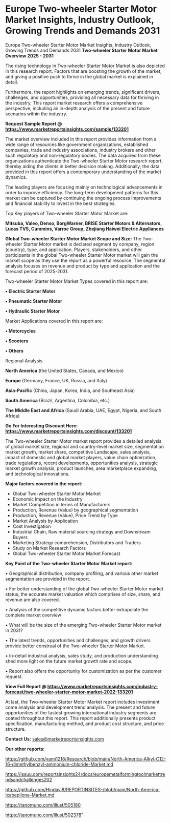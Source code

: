 # Europe Two-wheeler Starter Motor Market Insights, Industry Outlook, Growing Trends and Demands 2031
Europe Two-wheeler Starter Motor Market Insights, Industry Outlook, Growing Trends and Demands 2031
<Strong> Two-wheeler Starter Motor Market Overview 2025 - 2031</strong>

The rising technology in Two-wheeler Starter Motor Market is also depicted in this research report. Factors that are boosting the growth of the market, and giving a positive push to thrive in the global market is explained in detail.

Furthermore, the report highlights on emerging trends, significant drivers, challenges, and opportunities, providing all necessary data for thriving in the industry. This report market research offers a comprehensive perspective, including an in-depth analysis of the present and future scenarios within the industry.

<strong>Request Sample Report @ <a href=https://www.marketreportsinsights.com/sample/133201>https://www.marketreportsinsights.com/sample/133201</a></strong>

The market overview included in this report provides information from a wide range of resources like government organizations, established companies, trade and industry associations, industry brokers and other such regulatory and non-regulatory bodies. The data acquired from these organizations authenticate the Two-wheeler Starter Motor research report, thereby aiding the clients in better decision making. Additionally, the data provided in this report offers a contemporary understanding of the market dynamics.

The leading players are focusing mainly on technological advancements in order to improve efficiency. The long-term development patterns for this market can be captured by continuing the ongoing process improvements and financial stability to invest in the best strategies.

Top Key players of Two-wheeler Starter Motor Market are:

<strong>Mitsuba, Valeo, Denso, BorgWarner, BRISE Starter Motors & Alternators, Lucas TVS, Cummins, Varroc Group, Zhejiang Haiwei Electric Appliances</strong>

<strong><b>Global Two-wheeler Starter Motor Market Scope and Size:</b></strong>
The Two-wheeler Starter Motor market is declared segment by company, region (country), type, and application. Players, stakeholders, and other participants in the global Two-wheeler Starter Motor market will gain the market scope as they use the report as a powerful resource. The segmental analysis focuses on revenue and product by type and application and the forecast period of 2025-2031.

Two-wheeler Starter Motor Market Types covered in this report are:

<strong>• Electric Starter Motor

• Pneumatic Starter Motor

• Hydraulic Starter Motor</strong>

Market Applications covered in this report are:

<strong>• Motorcycles

• Scooters

• Others</strong> 

Regional Analysis

<strong>North America</strong> (the United States, Canada, and Mexico)

<strong>Europe</strong> (Germany, France, UK, Russia, and Italy)

<strong>Asia-Pacific</strong> (China, Japan, Korea, India, and Southeast Asia)

<strong>South America</strong> (Brazil, Argentina, Colombia, etc.)

<strong>The Middle East and Africa</strong> (Saudi Arabia, UAE, Egypt, Nigeria, and South Africa)

<strong>Go For Interesting Discount Here: <a href=https://www.marketreportsinsights.com/discount/133201>https://www.marketreportsinsights.com/discount/133201</a></strong>

The Two-wheeler Starter Motor market report provides a detailed analysis of global market size, regional and country-level market size, segmentation market growth, market share, competitive Landscape, sales analysis, impact of domestic and global market players, value chain optimization, trade regulations, recent developments, opportunities analysis, strategic market growth analysis, product launches, area marketplace expanding, and technological innovations.

<strong><b>Major factors covered in the report:</b></strong>
<ul>
  <li>Global Two-wheeler Starter Motor Market </li>
  <li>Economic Impact on the Industry</li>
  <li>Market Competition in terms of Manufacturers</li>
  <li>Production, Revenue (Value) by geographical segmentation</li>
  <li>Production, Revenue (Value), Price Trend by Type</li>
  <li>Market Analysis by Application</li>
  <li>Cost Investigation</li>
  <li>Industrial Chain, Raw material sourcing strategy and Downstream Buyers</li>
  <li>Marketing Strategy comprehension, Distributors and Traders</li>
  <li>Study on Market Research Factors</li>
  <li>Global Two-wheeler Starter Motor Market Forecast</li>
</ul>

<strong><b>Key Point of the Two-wheeler Starter Motor Market report:</b></strong>

• Geographical distribution, company profiling, and various other market segmentation are provided in the report.

• For better understanding of the global Two-wheeler Starter Motor market status, the accurate market valuation which comprises of size, share, and revenue are also covered.

• Analysis of the competitive dynamic factors better extrapolate the complete market overview

• What will be the size of the emerging Two-wheeler Starter Motor market in 2031?

• The latest trends, opportunities and challenges, and growth drivers provide better construal of the Two-wheeler Starter Motor Market.

• In-detail industrial analysis, sales study, and production understanding shed more light on the future market growth rate and scope.

• Report also offers the opportunity for customization as per the customer request.

<strong><b>View Full Report @ <a href=https://www.marketreportsinsights.com/industry-forecast/two-wheeler-starter-motor-market-2022-133201>https://www.marketreportsinsights.com/industry-forecast/two-wheeler-starter-motor-market-2022-133201</a></b></strong>


At last, the Two-wheeler Starter Motor Market report includes investment come analysis and development trend analysis. The present and future opportunities of the fastest growing international industry segments are coated throughout this report. This report additionally presents product specification, manufacturing method, and product cost structure, and price structure.

<strong>Contact Us:</strong>
sales@marketreportsinsights.com

<strong>Our other reports:</strong>

<a href=https://github.com/yami1218/Research/blob/main/North-America-Alkyl-C12-16-dimethylbenzyl-ammonium-chloride-Market.md>https://github.com/yami1218/Research/blob/main/North-America-Alkyl-C12-16-dimethylbenzyl-ammonium-chloride-Market.md</a>

<a href=https://issuu.com/reportsinsights24/docs/europemetalformingtoolmarkettrendsandchallenges202>https://issuu.com/reportsinsights24/docs/europemetalformingtoolmarkettrendsandchallenges202</a>

<a href=https://github.com/Hindavi8/REPORTINSITES-/blob/main/North-America-Ixabepilone-Market.md>https://github.com/Hindavi8/REPORTINSITES-/blob/main/North-America-Ixabepilone-Market.md</a>

<a href=https://tanomuno.com/illust/505180>https://tanomuno.com/illust/505180</a>

<a href=https://tanomuno.com/illust/502378>https://tanomuno.com/illust/502378</a>"
